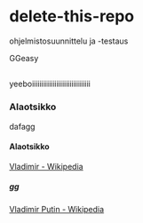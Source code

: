 # delete-this-repo

ohjelmistosuunnittelu ja -testaus

GGeasy
## 
yeeboiiiiiiiiiiiiiiiiiiiiiiiiiiiiiii
### Alaotsikko
dafagg
#### Alaotsikko
[Vladimir - Wikipedia](http://i4.mirror.co.uk/incoming/article7252128.ece/ALTERNATES/s615/Vladimir-Putin.jpg)
##### gg
[Vladimir Putin - Wikipedia](http://wikipedia.org/wiki/Vladimir_putin)


